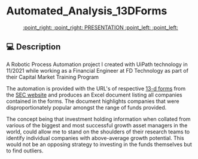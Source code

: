 # Automated_Analysis_13DForms

<div align="center"><a href='https://1drv.ms/v/s!Aro-s1KLUmWK3ndbqabzjqjHI36G?e=WsyZOp'> :point_right: :point_right: PRESENTATION :point_left: :point_left: <a></div>
<!-- <div align="center"><a href='https://burnet-news.netlify.app/'> :point_right: :point_right: HOSTED WEBSITE :point_left: :point_left: <a></div> -->

## :computer: Description

A Robotic Process Automation project I created with UiPath technology in 11/2021 while working as a Financial Engineer at FD Technology as part of their Capital Market Training Program

The automation is provided with the URL's of respective [13-d forms](https://www.investopedia.com/ask/answers/09/schedule-13d.asp) from the [SEC website](https://www.sec.gov/edgar/searchedgar/companysearch) and produces an Excel document listing all companies contained in the forms. The document highlights companies that were disproportionately popular amongst the range of funds provided.

The concept being that investment holding information when collated from various of the biggest and most successful growth asset managers in the world, could allow me to stand on the shoulders of their research teams to identify individual companies with above-average growth potential. This would not be an opposing strategy to investing in the funds themselves but to find outliers.




